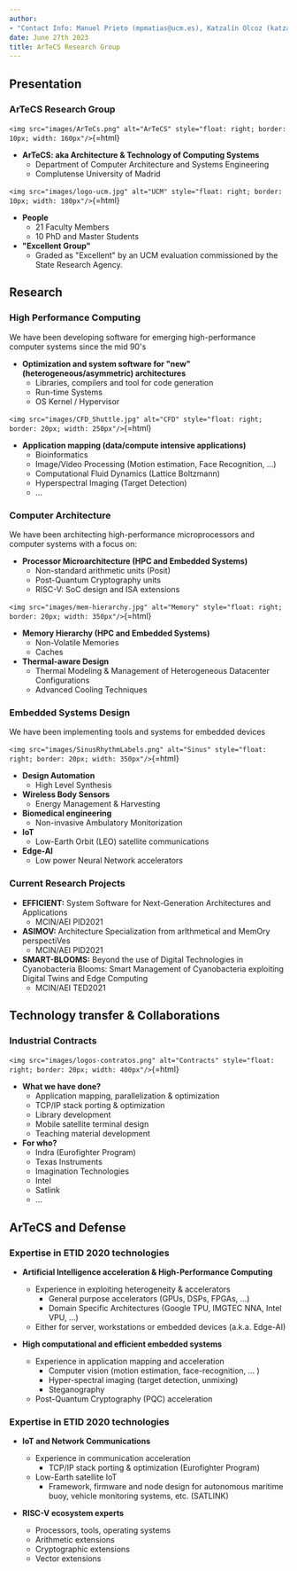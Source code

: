 ```yaml
---
author:
- "Contact Info: Manuel Prieto (mpmatias@ucm.es), Katzalín Olcoz (katzalin@ucm.es), Luis Piñuel (lpinuel@ucm.es)"
date: June 27th 2023
title: ArTeCS Research Group
---
```


## Presentation

### ArTeCS Research Group

`<img src="images/ArTeCs.png" alt="ArTeCS"
   style="float: right; border: 10px; width: 160px"/>`{=html}

-   **ArTeCS: aka Architecture & Technology of Computing Systems**
    -   Department of Computer Architecture and Systems Engineering
    -   Complutense University of Madrid

`<img src="images/logo-ucm.jpg" alt="UCM"
   style="float: right; border: 10px; width: 180px"/>`{=html}

-   **People**
    -   21 Faculty Members
    -   10 PhD and Master Students
-   **"Excellent Group"**
    -   Graded as "Excellent" by an UCM evaluation commissioned by the
        State Research Agency.

## Research

### High Performance Computing

We have been developing software for emerging high-performance computer
systems since the mid 90's

-   **Optimization and system software for "new"
    (heterogeneous/asymmetric) architectures**
    -   Libraries, compilers and tool for code generation
    -   Run-time Systems
    -   OS Kernel / Hypervisor

`<img src="images/CFD_Shuttle.jpg" alt="CFD"
   style="float: right; border: 20px; width: 250px"/>`{=html}

-   **Application mapping (data/compute intensive applications)**
    -   Bioinformatics
    -   Image/Video Processing (Motion estimation, Face Recognition,
        ...)
    -   Computational Fluid Dynamics (Lattice Boltzmann)
    -   Hyperspectral Imaging (Target Detection)
    -   ...

### Computer Architecture

We have been architecting high-performance microprocessors and computer
systems with a focus on:

-   **Processor Microarchitecture (HPC and Embedded Systems)**
    -   Non-standard arithmetic units (Posit)
	-   Post-Quantum Cryptography units
    -   RISC-V: SoC design and ISA extensions

`<img src="images/mem-hierarchy.jpg" alt="Memory"
   style="float: right; border: 20px; width: 350px"/>`{=html}

-   **Memory Hierarchy (HPC and Embedded Systems)**
    -   Non-Volatile Memories
    -   Caches
-   **Thermal-aware Design**
    -   Thermal Modeling & Management of Heterogeneous Datacenter
        Configurations
    -   Advanced Cooling Techniques

### Embedded Systems Design

We have been implementing tools and systems for embedded devices

`<img src="images/SinusRhythmLabels.png" alt="Sinus"
   style="float: right; border: 20px; width: 350px"/>`{=html}

-   **Design Automation**
    - High Level Synthesis
-   **Wireless Body Sensors**
    - Energy Management & Harvesting
-   **Biomedical engineering**
    - Non-invasive Ambulatory Monitorization
-   **IoT**
    - Low-Earth Orbit (LEO) satellite communications
-   **Edge-AI**
	- Low power Neural Network accelerators 
<!-- -   Cyanobacteria Blooms detection -->


### Current Research Projects

-   **EFFICIENT:** System Software for Next-Generation Architectures and
    Applications
    -   MCIN/AEI PID2021
-   **ASIMOV:** Architecture Specialization from arIthmetical and MemOry
    perspectiVes
    -   MCIN/AEI PID2021
-   **SMART-BLOOMS:** Beyond the use of Digital Technologies in
    Cyanobacteria Blooms: Smart Management of Cyanobacteria exploiting
    Digital Twins and Edge Computing
    -   MCIN/AEI TED2021

## Technology transfer & Collaborations

### Industrial Contracts

`<img src="images/logos-contratos.png" alt="Contracts"
   style="float: right; border: 20px; width: 400px"/>`{=html}

-   **What we have done?**
    -   Application mapping, parallelization & optimization
    -   TCP/IP stack porting & optimization
    -   Library development
    -   Mobile satellite terminal design
    -   Teaching material development
-   **For who?**
    -   Indra (Eurofighter Program)
    -   Texas Instruments
    -   Imagination Technologies
    -   Intel
    -   Satlink
    -   ...

<!--### Research Collaborations

`<img src="images/logos-collab-comp.png" alt="Collab-Companies"
   style="float: right; border: 20px; width: 220px"/>`{=html}

-   **Companies**
    -   Intel Labs, ARM, IMEC, ...
    -   Oracle, IBM, ...
    -   Smartcardia, ...
    -   Bosch

`<img src="images/logos-collab-univ.png" alt="Collab-Uni"
   style="float: right; border: 20px; width: 220px"/>`{=html}

-   **Research centers / Universities**
    -   EPFL, ETZH, ...
    -   Rochester University, Boston University, University of
        Washington, Simon Fraser University, ...
    -   Barcelona Supercomputing Center, ...-->


## ArTeCS and Defense

### Expertise in ETID 2020 technologies 

- **Artificial Intelligence acceleration & High-Performance Computing**
	- Experience in exploiting heterogeneity & accelerators
		- General purpose accelerators (GPUs, DSPs, FPGAs, ...)
		- Domain Specific Architectures (Google TPU, IMGTEC NNA, Intel VPU, ...)
	- Either for server, workstations or embedded devices (a.k.a. Edge-AI)

- **High computational and efficient embedded systems**
	- Experience in application mapping and acceleration
		- Computer vision (motion estimation, face-recognition, ... )
		- Hyper-spectral imaging (target detection, unmixing)
		- Steganography
	- Post-Quantum Cryptography (PQC) acceleration

### Expertise in ETID 2020 technologies 

- **IoT and Network Communications**
	- Experience in communication acceleration
		- TCP/IP stack porting & optimization (Eurofighter Program)
	- Low-Earth satellite IoT
		- Framework, firmware and node design for autonomous maritime buoy, vehicle monitoring systems, etc. (SATLINK)

- **RISC-V ecosystem experts**
	- Processors, tools, operating systems
	- Arithmetic extensions
	- Cryptographic extensions
	- Vector extensions
